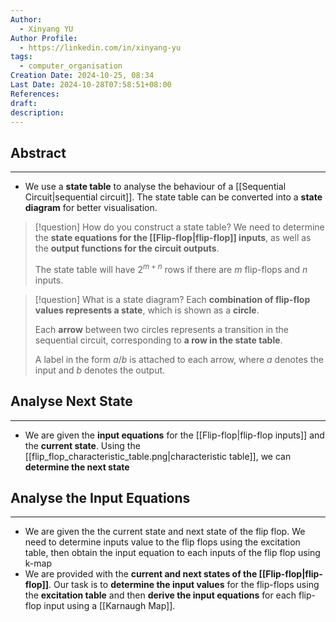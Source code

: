 ```yaml
---
Author:
  - Xinyang YU
Author Profile:
  - https://linkedin.com/in/xinyang-yu
tags:
  - computer_organisation
Creation Date: 2024-10-25, 08:34
Last Date: 2024-10-28T07:58:51+08:00
References: 
draft: 
description: 
---
```

## Abstract
---
- We use a **state table** to analyse the behaviour of a [[Sequential Circuit|sequential circuit]]. The state table can be converted into a **state diagram** for better visualisation.

>[!question] How do you construct a state table?
> We need to determine the **state equations for the [[Flip-flop|flip-flop]] inputs**, as well as the **output functions for the circuit outputs**.
> 
> The state table will have $2^{m+n}$ rows if there are $m$ flip-flops and $n$ inputs.

>[!question] What is a state diagram?
> Each **combination of flip-flop values represents a state**, which is shown as a **circle**. 
> 
> Each **arrow** between two circles represents a transition in the sequential circuit, corresponding to **a row in the state table**. 
> 
> A label in the form $a/b$ is attached to each arrow, where $a$ denotes the input and $b$ denotes the output.


## Analyse Next State
---
- We are given the **input equations** for the [[Flip-flop|flip-flop inputs]] and the **current state**. Using the [[flip_flop_characteristic_table.png|characteristic table]], we can **determine the next state**

## Analyse the Input Equations
---
- We are given the the current state and next state of the flip flop. We need to determine inputs value to the flip flops using the excitation table, then obtain the input equation to each inputs of the flip flop using k-map
- We are provided with the **current and next states of the [[Flip-flop|flip-flop]]**. Our task is to **determine the input values** for the flip-flops using the **excitation table** and then **derive the input equations** for each flip-flop input using a [[Karnaugh Map]].